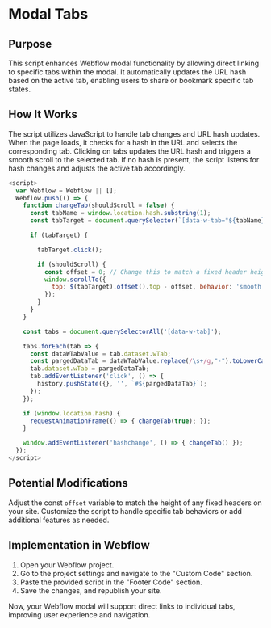 # Modal Tabs
## Purpose
This script enhances Webflow modal functionality by allowing direct linking to specific tabs within the modal. It automatically updates the URL hash based on the active tab, enabling users to share or bookmark specific tab states.

## How It Works
The script utilizes JavaScript to handle tab changes and URL hash updates. When the page loads, it checks for a hash in the URL and selects the corresponding tab. Clicking on tabs updates the URL hash and triggers a smooth scroll to the selected tab. If no hash is present, the script listens for hash changes and adjusts the active tab accordingly.

```javascript
<script>
  var Webflow = Webflow || [];
  Webflow.push(() => {
    function changeTab(shouldScroll = false) {
      const tabName = window.location.hash.substring(1);
      const tabTarget = document.querySelector(`[data-w-tab="${tabName}"]`);

      if (tabTarget) {

        tabTarget.click();

        if (shouldScroll) {
          const offset = 0; // Change this to match a fixed header height
          window.scrollTo({
            top: $(tabTarget).offset().top - offset, behavior: 'smooth'
          });
        }
      }
    }

    const tabs = document.querySelectorAll('[data-w-tab]');

    tabs.forEach(tab => {
      const dataWTabValue = tab.dataset.wTab;
      const pargedDataTab = dataWTabValue.replace(/\s+/g,"-").toLowerCase();
      tab.dataset.wTab = pargedDataTab;
      tab.addEventListener('click', () => {
        history.pushState({}, '', `#${pargedDataTab}`);
      });
    });

  	if (window.location.hash) {
      requestAnimationFrame(() => { changeTab(true); });
    }

    window.addEventListener('hashchange', () => { changeTab() });
  });
</script>
```

## Potential Modifications
Adjust the const `offset` variable to match the height of any fixed headers on your site.
Customize the script to handle specific tab behaviors or add additional features as needed.

## Implementation in Webflow

1. Open your Webflow project.
2. Go to the project settings and navigate to the "Custom Code" section.
3. Paste the provided script in the "Footer Code" section.
4. Save the changes, and republish your site.

Now, your Webflow modal will support direct links to individual tabs, improving user experience and navigation.
